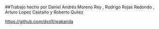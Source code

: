 ##Trabajo hecho por Daniel Andrés Moreno Rey , Rodrigo Rojas Redondo , Arturo Lopez Castaño y Roberto Quilez

https://github.com/dxn1l/wakanda
